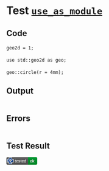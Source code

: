 # Test [`use_as_module`](/doc/structure/use.md#L72)

## Code

```µcad
geo2d = 1;

use std::geo2d as geo;

geo::circle(r = 4mm);

```

## Output

```,plain
```

## Errors

```,plain
```

## Test Result

![OK](/doc/structure/.test/use_as_module.png)
